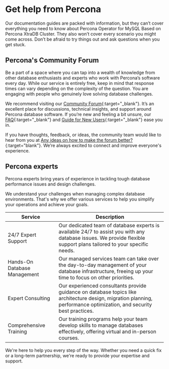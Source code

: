 # Get help from Percona

Our documentation guides are packed with information, but they can’t cover everything you need to know about Percona Operator for MySQL Based on Percona XtraDB Cluster. They also won’t cover every scenario you might come across. Don’t be afraid to try things out and ask questions when you get stuck.

## Percona's Community Forum

Be a part of a space where you can tap into a wealth of knowledge from other database enthusiasts and experts who work with Percona’s software every day. While our service is entirely free, keep in mind that response times can vary depending on the complexity of the question. You are engaging with people who genuinely love solving database challenges.

We recommend visiting our [Community Forum](https://forums.percona.com/t/welcome-to-perconas-community-forum/7){:target="_blank"}. It’s an excellent place for discussions, technical insights, and support around Percona database software. If you’re new and feeling a bit unsure, our [FAQ](https://forums.percona.com/faq){:target="_blank"} and [Guide for New Users](https://forums.percona.com/t/faq-guide-for-new-users/8562){:target="_blank"} ease you in.

If you have thoughts, feedback, or ideas, the community team would like to hear from you at [Any ideas on how to make the forum better?](https://forums.percona.com/t/any-ideas-on-how-to-make-the-forum-better/11522){:target="blank"}. We’re always excited to connect and improve everyone's experience.

## Percona experts

Percona experts bring years of experience in tackling tough database performance issues and design challenges.

<div data-tf-live="01JKGYCWAND5C0GZRTZ548CRYA"></div><script src="//embed.typeform.com/next/embed.js"></script>
We understand your challenges when managing complex database environments. That's why we offer various services to help you simplify your operations and achieve your goals.

| Service                    | Description                                                                                                                                                           |
|----------------------------|-----------------------------------------------------------------------------------------------------------------------------------------------------------------------|
| 24/7 Expert Support        | Our dedicated team of database experts is available 24/7 to assist you with any database issues. We provide flexible support plans tailored to your specific needs.   |
| Hands-On Database Management | Our managed services team can take over the day-to-day management of your database infrastructure, freeing up your time to focus on other priorities.               |
| Expert Consulting          | Our experienced consultants provide guidance on database topics like architecture design, migration planning, performance optimization, and security best practices.  |
| Comprehensive Training     | Our training programs help your team develop skills to manage databases effectively, offering virtual and in-person courses.                                          |

We're here to help you every step of the way. Whether you need a quick fix or a long-term partnership, we're ready to provide your expertise and support.
